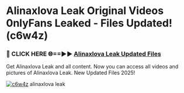 # Alinaxlova Leak Original Videos 0nlyFans Leaked - Files Updated! (c6w4z)

<h3>🔴 CLICK HERE 🌐==►► <a href="https://tinyurl.com/ms9xzufz" rel="nofollow">Alinaxlova Leak Updated Files</a></h3>

Get Alinaxlova Leak and all content. Now you can access all videos and pictures of Alinaxlova Leak. New Updated Files 2025!

[![c6w4z](https://i.imgur.com/ppqm5kG.gif)](https://tinyurl.com/ms9xzufz)
alinaxlova leak